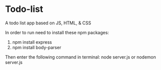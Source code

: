 # Todo-list

A todo list app based on JS, HTML, & CSS

In order to run need to install these npm packages:

1. npm install express
2. npm install body-parser

Then enter the following command in terminal: node server.js or nodemon server.js
